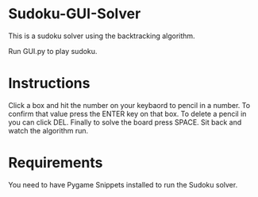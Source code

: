 # Sudoku-GUI-Solver
This is a sudoku solver using the backtracking algorithm.

Run GUI.py to play sudoku.

# Instructions
Click a box and hit the number on your keybaord to pencil in a number. To confirm that value press the ENTER key on that box. To delete a pencil in you can click DEL. Finally to solve the board press SPACE. Sit back and watch the algorithm run.

# Requirements
You need to have Pygame Snippets installed to run the Sudoku solver.
